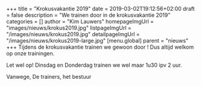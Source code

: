 +++
title = "Krokusvakantie 2019"
date = 2019-03-02T19:12:56+02:00
draft = false
description = "We trainen door in de krokusvakantie 2019"
categories = []
author = "Kim Lauwers"
homepageImgUrl = "images/nieuws/krokus2019.jpg"
listpageImgUrl = "/images/nieuws/krokus2019.jpg"
detailpageImgUrl = "/images/nieuws/krokus2019-large.jpg"
[menu.global]
    parent = "nieuws"
+++
Tijdens de krokusvakantie trainen we gewoon door !
Dus altijd welkom op onze trainingen.

Let wel op! Dinsdag en Donderdag trainen we wel maar 1u30 ipv 2 uur.

Vanwege,
De trainers, het bestuur